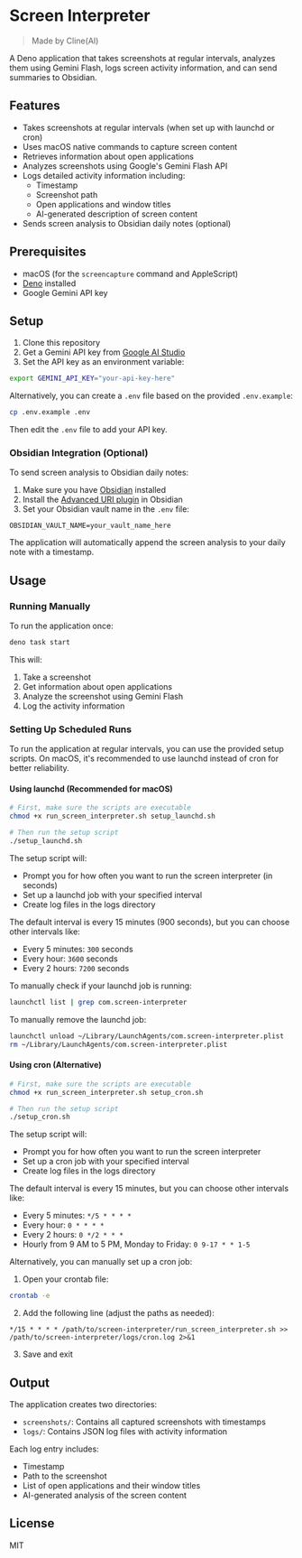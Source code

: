 # Screen Interpreter

> Made by Cline(AI)

A Deno application that takes screenshots at regular intervals, analyzes them using Gemini Flash, logs screen activity information, and can send summaries to Obsidian.

## Features

- Takes screenshots at regular intervals (when set up with launchd or cron)
- Uses macOS native commands to capture screen content
- Retrieves information about open applications
- Analyzes screenshots using Google's Gemini Flash API
- Logs detailed activity information including:
  - Timestamp
  - Screenshot path
  - Open applications and window titles
  - AI-generated description of screen content
- Sends screen analysis to Obsidian daily notes (optional)

## Prerequisites

- macOS (for the `screencapture` command and AppleScript)
- [Deno](https://deno.com/) installed
- Google Gemini API key

## Setup

1. Clone this repository
2. Get a Gemini API key from [Google AI Studio](https://makersuite.google.com/app/apikey)
3. Set the API key as an environment variable:

```bash
export GEMINI_API_KEY="your-api-key-here"
```

Alternatively, you can create a `.env` file based on the provided `.env.example`:

```bash
cp .env.example .env
```

Then edit the `.env` file to add your API key.

### Obsidian Integration (Optional)

To send screen analysis to Obsidian daily notes:

1. Make sure you have [Obsidian](https://obsidian.md/) installed
2. Install the [Advanced URI plugin](https://obsidian.md/plugins?id=obsidian-advanced-uri) in Obsidian
3. Set your Obsidian vault name in the `.env` file:

```
OBSIDIAN_VAULT_NAME=your_vault_name_here
```

The application will automatically append the screen analysis to your daily note with a timestamp.

## Usage

### Running Manually

To run the application once:

```bash
deno task start
```

This will:

1. Take a screenshot
2. Get information about open applications
3. Analyze the screenshot using Gemini Flash
4. Log the activity information

### Setting Up Scheduled Runs

To run the application at regular intervals, you can use the provided setup scripts. On macOS, it's recommended to use launchd instead of cron for better reliability.

#### Using launchd (Recommended for macOS)

```bash
# First, make sure the scripts are executable
chmod +x run_screen_interpreter.sh setup_launchd.sh

# Then run the setup script
./setup_launchd.sh
```

The setup script will:

- Prompt you for how often you want to run the screen interpreter (in seconds)
- Set up a launchd job with your specified interval
- Create log files in the logs directory

The default interval is every 15 minutes (900 seconds), but you can choose other intervals like:

- Every 5 minutes: `300` seconds
- Every hour: `3600` seconds
- Every 2 hours: `7200` seconds

To manually check if your launchd job is running:

```bash
launchctl list | grep com.screen-interpreter
```

To manually remove the launchd job:

```bash
launchctl unload ~/Library/LaunchAgents/com.screen-interpreter.plist
rm ~/Library/LaunchAgents/com.screen-interpreter.plist
```

#### Using cron (Alternative)

```bash
# First, make sure the scripts are executable
chmod +x run_screen_interpreter.sh setup_cron.sh

# Then run the setup script
./setup_cron.sh
```

The setup script will:

- Prompt you for how often you want to run the screen interpreter
- Set up a cron job with your specified interval
- Create log files in the logs directory

The default interval is every 15 minutes, but you can choose other intervals like:

- Every 5 minutes: `*/5 * * * *`
- Every hour: `0 * * * *`
- Every 2 hours: `0 */2 * * *`
- Hourly from 9 AM to 5 PM, Monday to Friday: `0 9-17 * * 1-5`

Alternatively, you can manually set up a cron job:

1. Open your crontab file:

```bash
crontab -e
```

2. Add the following line (adjust the paths as needed):

```
*/15 * * * * /path/to/screen-interpreter/run_screen_interpreter.sh >> /path/to/screen-interpreter/logs/cron.log 2>&1
```

3. Save and exit

## Output

The application creates two directories:

- `screenshots/`: Contains all captured screenshots with timestamps
- `logs/`: Contains JSON log files with activity information

Each log entry includes:

- Timestamp
- Path to the screenshot
- List of open applications and their window titles
- AI-generated analysis of the screen content

## License

MIT

